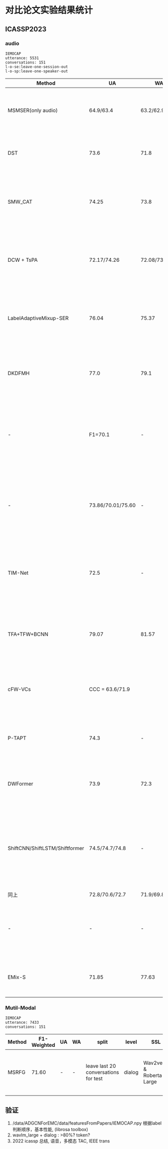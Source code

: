 # 对比论文实验结果统计

## ICASSP2023
### audio 
    IEMOCAP
    utterance: 5531
    conversations: 151
    l-o-se:leave-one-session-out  
    l-o-sp:leave-one-speaker-out
| Method | UA | WA | split | level |Features|url| remark |   
|---|---|---|---|---|---|---| ---|
|MSMSER(only audio)|64.9/63.4|63.2/62.9|l-o-se|uttrance|HuBERT & MPNet|[Exploring Complementary Features in Multi-Modal Speech Emotion Recognition ](https://ieeexplore.ieee.org/stamp/stamp.jsp?tp=&arnumber=10096709)
|DST|73.6|71.8|l-o-se|uttrance|WavLM|[DST: Deformable Speech Transformer for Emotion Recognition](https://ieeexplore.ieee.org/stamp/stamp.jsp?tp=&arnumber=10096966)
|SMW_CAT|74.25|73.8|l-o-sp|uttrance|Wav2vec2 & MFCC|[Multiple Acoustic Features Speech Emotion Recognition Using Cross-Attention Transformer](https://ieeexplore.ieee.org/stamp/stamp.jsp?tp=&arnumber=10095777)|不可参考|
|DCW + TsPA|72.17/74.26|72.08/73.18|l-o-se/l-o-sp|uttrance|Wav2vec2 & MFCC|[Speech Emotion Recognition Via Two-Stream Pooling Attention With Discriminative Channel Weighting](https://ieeexplore.ieee.org/stamp/stamp.jsp?tp=&arnumber=10095588)||
|LabelAdaptiveMixup-SER|76.04|75.37|l-o-se|uttrance|HuBERT-Large+***Finetune***|[Learning Robust Self-Attention Features for Speech Emotion Recognition with Label-Adaptive Mixup](https://ieeexplore.ieee.org/stamp/stamp.jsp?tp=&arnumber=10095611)|结果挺严谨，且有源码，建议参考|
|DKDFMH|77.0|79.1|randomly train:80%, tret:20%|uttrance ***存疑***|logF-Bank|[Hierarchical Network with Decoupled Knowledge Distillation for Speech Emotion Recognition](https://ieeexplore.ieee.org/stamp/stamp.jsp?tp=&arnumber=10095045)|存疑，需要一起讨论|
|-|F1=70.1|-|l-o-se|uttrance|WavLM Large+***Finetune***|[Domain Adaptation without Catastrophic Forgetting on a Small-Scale Partially-Labeled Corpus for Speech Emotion Recognition](https://ieeexplore.ieee.org/stamp/stamp.jsp?tp=&arnumber=10096578)|不建议对比|
|-|73.86/70.01/75.60|-|l-o-se|uttrance|HuBERT large/Wav2vec 2.0/WavLM Large ***all Finetune***|[Speech-Based Emotion Recognition with Self-Supervised Models Using Attentive Channel-Wise Correlations and Label Smoothing](https://ieeexplore.ieee.org/stamp/stamp.jsp?tp=&arnumber=10094673)||
|TIM-Net|72.5|-|l-o-sp|uttrance|MFCC|[Temporal Modeling Matters: A Novel Temporal Emotional Modeling Approach for Speech Emotion Recognition](https://ieeexplore.ieee.org/stamp/stamp.jsp?tp=&arnumber=10096370)|有源码，给了特征，可信度较高，可参考|
|TFA+TFW+BCNN|79.07|81.57|l-o-se|uttrance|MFCC|[Speech Emotion Recognition Based on Low-Level Auto-Extracted Time-Frequency Features](https://ieeexplore.ieee.org/stamp/stamp.jsp?tp=&arnumber=10095260)|结果高的离谱|
|cFW-VCs|CCC = 63.6/71.9| |l-o-se|uttrance|LLDs/Wav2Vec2-large|[Role of Lexical Boundary Information in Chunk-Level Segmentation for Speech Emotion Recognition](https://ieeexplore.ieee.org/stamp/stamp.jsp?tp=&arnumber=10096861)|Chunk-level 估计不能用|
|P-TAPT|74.3|-|l-o-se|uttrance|LLDs/Wav2Vec2-finetune|[Exploring Wav2vec 2.0 Fine Tuning for Improved Speech Emotion Recognition](https://ieeexplore.ieee.org/stamp/stamp.jsp?tp=&arnumber=10095036)||
|DWFormer|73.9|72.3|l-o-se|uttrance|WavLm-large|[DWFormer: Dynamic Window Transformer for Speech Emotion Recognition](https://ieeexplore.ieee.org/stamp/stamp.jsp?tp=&arnumber=10094651)||
|ShiftCNN/ShiftLSTM/Shiftformer|74.5/74.7/74.8|-|l-o-se|uttrance|wav2vec2+***finetune***+Hubert+***finetune***|[Mingling or Misalignment? Temporal Shift for Speech Emotion Recognition with Pre-Trained Representations](https://ieeexplore.ieee.org/stamp/stamp.jsp?tp=&arnumber=10095193)|这篇文章对是否finetune分开进行了讨论，给了源码，参考意义较大|
|同上|72.8/70.6/72.7|71.9/69.8/72.1|同上|同上|wav2vec2|同上|
|-|-|-|-|-|-|[Designing and Evaluating Speech Emotion Recognition Systems: A Reality Check Case Study with IEMOCAP](https://ieeexplore.ieee.org/stamp/stamp.jsp?tp=&arnumber=10096808)|综述性文章，里面结果可以做参考|
|EMix-S|71.85|77.63|speaker-dependent+5fold|uttrance| log-Mel magnitude spectrogram|[EMIX: A Data Augmentation Method for Speech Emotion Recognition](https://ieeexplore.ieee.org/stamp/stamp.jsp?tp=&arnumber=10096789)|5fold交叉验证方法待讨论|






### Mutil-Modal
    IEMOCAP
    utterance: 7433
    conversations: 151

| Method | F1-Weighted|UA | WA | split | level |SSL|url | remark |   
|---|---|---|---|---|---|---| ---|---|
|MSRFG|71.60|-|-|leave last 20 conversations for test|dialog|Wav2vec2 & Roberta-Large|[Multi-Scale Receptive Field Graph Model for Emotion Recognition in Conversations](https://ieeexplore.ieee.org/stamp/stamp.jsp?tp=&arnumber=10094596)|audio+text|内含多个结果可参考|



## 验证
1. /data/ADGCNForEMC/data/featuresFromPapers/IEMOCAP.npy 根据label判断顺序，基本性能, (librosa toolbox)
2. wavlm_large + dialog : >80%?  token?
3. 2022 icassp 总结, 语音，多模态   TAC, IEEE trans  

